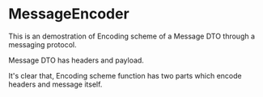# MessageEncoder

This is an demostration of Encoding scheme of a Message DTO through a messaging protocol.

Message DTO has headers and payload.

It's clear that, Encoding scheme function has two parts which encode headers and message itself.



